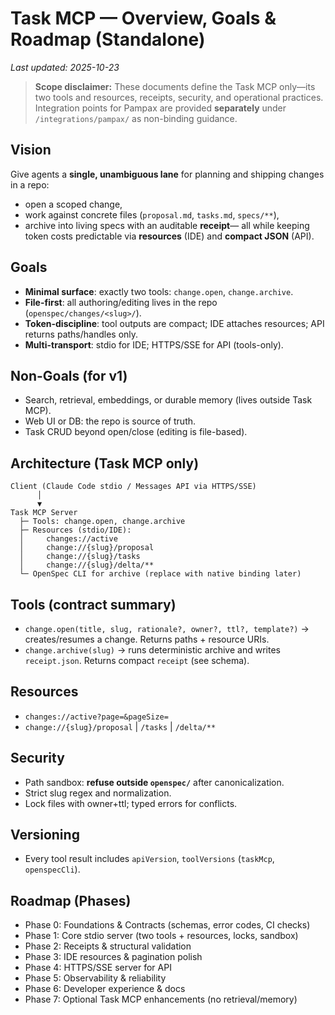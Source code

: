 # Task MCP — Overview, Goals & Roadmap (Standalone)

_Last updated: 2025-10-23_

> **Scope disclaimer:** These documents define the Task MCP only—its two tools and resources, receipts, security, and operational practices.
> Integration points for Pampax are provided **separately** under `/integrations/pampax/` as non-binding guidance.

## Vision
Give agents a **single, unambiguous lane** for planning and shipping changes in a repo:
- open a scoped change,
- work against concrete files (`proposal.md`, `tasks.md`, `specs/**`),
- archive into living specs with an auditable **receipt**—
all while keeping token costs predictable via **resources** (IDE) and **compact JSON** (API).

## Goals
- **Minimal surface**: exactly two tools: `change.open`, `change.archive`.
- **File-first**: all authoring/editing lives in the repo (`openspec/changes/<slug>/`).
- **Token-discipline**: tool outputs are compact; IDE attaches resources; API returns paths/handles only.
- **Multi-transport**: stdio for IDE; HTTPS/SSE for API (tools-only).

## Non-Goals (for v1)
- Search, retrieval, embeddings, or durable memory (lives outside Task MCP).
- Web UI or DB: the repo is source of truth.
- Task CRUD beyond open/close (editing is file-based).

## Architecture (Task MCP only)
```
Client (Claude Code stdio / Messages API via HTTPS/SSE)
      │
      ▼
Task MCP Server
  ├─ Tools: change.open, change.archive
  ├─ Resources (stdio/IDE):
  │     changes://active
  │     change://{slug}/proposal
  │     change://{slug}/tasks
  │     change://{slug}/delta/**
  └─ OpenSpec CLI for archive (replace with native binding later)
```

## Tools (contract summary)
- `change.open(title, slug, rationale?, owner?, ttl?, template?)` → creates/resumes a change. Returns paths + resource URIs.
- `change.archive(slug)` → runs deterministic archive and writes `receipt.json`. Returns compact `receipt` (see schema).

## Resources
- `changes://active?page=&pageSize=`
- `change://{slug}/proposal` | `/tasks` | `/delta/**`

## Security
- Path sandbox: **refuse outside `openspec/`** after canonicalization.
- Strict slug regex and normalization.
- Lock files with owner+ttl; typed errors for conflicts.

## Versioning
- Every tool result includes `apiVersion`, `toolVersions` (`taskMcp`, `openspecCli`).

## Roadmap (Phases)
- Phase 0: Foundations & Contracts (schemas, error codes, CI checks)
- Phase 1: Core stdio server (two tools + resources, locks, sandbox)
- Phase 2: Receipts & structural validation
- Phase 3: IDE resources & pagination polish
- Phase 4: HTTPS/SSE server for API
- Phase 5: Observability & reliability
- Phase 6: Developer experience & docs
- Phase 7: Optional Task MCP enhancements (no retrieval/memory)

